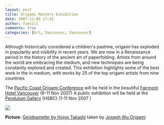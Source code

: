 ```yaml
---
layout: post
title: Origami Masters Exhibition
date: 2007-11-06 17:41
author: funvill
comments: true
categories: [Art, Vancouver, Vancouver]
---
```

 Although historically considered a children's pastime, origami has exploded in popularity and visibility in recent years.
We are now in a Renaissance period in the history of the ancient art of paperfolding.
Artists from around the world are embracing the medium, and new techniques are being constantly explored and created.
This exhibition highlights some of the best work in the in medium, with works by 25 of the top origami artists from nine countries.

The <a href="http://www.pcoc2007.com">Pacific Coast Origami Conference</a> will be held in the beautiful <a href="http://www.fairmont.com">Fairmont Hotel Vancouver</a> (9-11 Nov 2007)
A public exhibition will be held at the <a href="http://www.pendulumgallery.bc.ca/">Pendulum Gallery</a> (HSBC) (1-11 Nov 2007 )

<img src="http://blog.abluestar.com/public/uploads/2007/11/1880583629_f3c07d4dc0.jpg" />

<strong>Picture</strong>: <a href="http://www.flickr.com/photos/josephwuorigami/1880583629/in/set-72157602804505771/">Geistkampfer by Hojyo Takashi</a> taken by <a href="http://www.flickr.com/photos/josephwuorigami/sets/72157602804505771/">Joseph Wu Origami</a>
